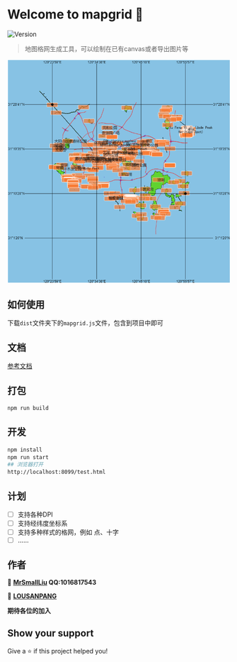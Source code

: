 # Welcome to mapgrid 👋
![Version](https://img.shields.io/badge/version-1.0.0-blue.svg?cacheSeconds=2592000)

> 地图格网生成工具，可以绘制在已有canvas或者导出图片等

![grid](./examples/png/grid.png)
## 如何使用

下载`dist`文件夹下的`mapgrid.js`文件，包含到项目中即可

## 文档
[参考文档](https://geocompass.github.io/mapgrid/out/index.html)
## 打包

```sh
npm run build
```

## 开发

```sh
npm install
npm run start
## 浏览器打开 
http://localhost:8099/test.html
```
## 计划

- [ ] 支持各种DPI
- [ ] 支持经纬度坐标系
- [ ] 支持多种样式的格网，例如 点、十字
- [ ] ……
## 作者

👤 **[MrSmallLiu](https://github.com/MrSmallLiu) QQ:1016817543**

👤 **[LOUSANPANG](https://github.com/LOUSANPANG)**

**期待各位的加入**

## Show your support

Give a ⭐️ if this project helped you!


